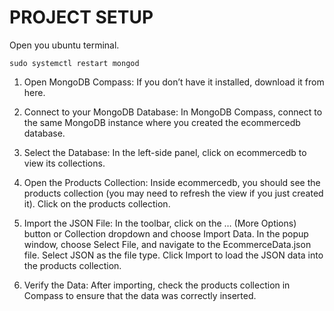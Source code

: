# PROJECT SETUP
Open you ubuntu terminal.
```
sudo systemctl restart mongod
```

1. Open MongoDB Compass:
If you don’t have it installed, download it from here.

2. Connect to your MongoDB Database:
In MongoDB Compass, connect to the same MongoDB instance where you created the ecommercedb database.

3. Select the Database:
In the left-side panel, click on ecommercedb to view its collections.

4. Open the Products Collection:
Inside ecommercedb, you should see the products collection (you may need to refresh the view if you just created it).
Click on the products collection.

6. Import the JSON File:
In the toolbar, click on the … (More Options) button or Collection dropdown and choose Import Data.
In the popup window, choose Select File, and navigate to the EcommerceData.json file.
Select JSON as the file type.
Click Import to load the JSON data into the products collection.

8. Verify the Data:
After importing, check the products collection in Compass to ensure that the data was correctly inserted.
